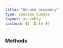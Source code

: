```yaml
---
title: "Genome assembly"
type: species_bundle
layout: assembly
lastmod: {{ .Date }}
---
```


### Methods
